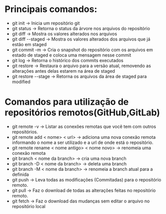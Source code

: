 # Principais comandos:
* git init -> Inicia um repositório git
* git status -> Retorna o status da árvore nos arquivos do repositório
* git diff -> Mostra os valores alterados nos arquivos
* git diff --staged -> Mostra os valores alterados dos arquivos que já estão em staged
* git commit -m -> Cria o snapshot do repositório com os arquivos em estado de staged e coloca uma mensagem nesse commit
* git log -> Retorna o histórico dos commits executados
* git restore -> Restaura o arquivo para a versão atual, removendo as alterações antes delas estarem na área de staged
* git restore --stage -> Retorna os arquivos da área de staged para modified

# Comandos para utilização de repositórios remotos(GitHub,GitLab)
* git remote -v -> Listar as conexões remotas que você tem com outros repositórios.
* git remote add < nome> < url> -> adiciona uma nova conexão remota informando o nome a ser utilizado e a url de onde está o repositório.
* git remote rename < nome antigo> < nome novo> -> renomeia uma conexão remota
* git branch < nome da branch> -> cria uma nova branch
* git branch -D < nome da branch> -> deleta uma branch
* git branch -M < nome da branch> -> renomeia a branch atual para a definida
* git push -> Leva todas as modificações (Commitadas) para o repositório remoto.
* git pull -> Faz o download de todas as alterações feitas no repositório remoto.
* git fetch -> Faz o download das mudanças sem editar o arquivo no repositório local
  
